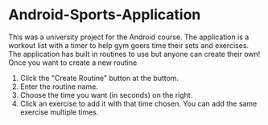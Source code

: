# Android-Sports-Application
This was a university project for the Android course. The application is a workout list with a timer to help gym goers time their sets and exercises.
The application has built in routines to use but anyone can create their own!
Once you want to create a new routine 
1. Click the "Create Routine" button at the buttom.
2. Enter the routine name.
3. Choose the time you want (in seconds) on the right.
4. Click an exercise to add it with that time chosen.
You can add the same exercise multiple times.
